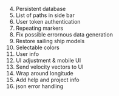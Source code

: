 4. Persistent database
5. List of paths in side bar
8. User token authentication
9. Repeating markers
10. Fix possible errornous data generation
11. Restore sailing ship models
12. Selectable colors
13. User info
14. UI adjustment & mobile UI
17. Send velocity vectors to UI
18. Wrap around longitude
20. Add help and project info
21. json error handling